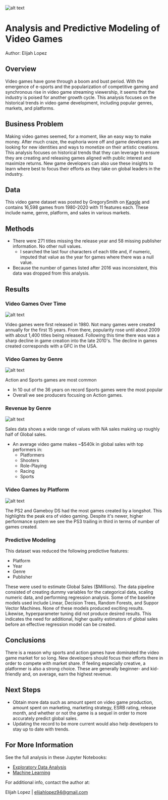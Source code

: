 ![alt text](images/banner.jpg)
# Analysis and Predictive Modeling of Video Games
Author: Elijah Lopez

## Overview
Video games have gone through a boom and bust period. With the emergence of e-sports and the popularization of competitive gaming and synchronous rise in video game streaming viewership, it seems that the industry is poised for another growth cycle. This analysis focuses on the historical trends in video game development, including popular genres, markets, and platforms.


## Business Problem
Making video games seemed, for a moment, like an easy way to make money. After much craze, the euphoria wore off and game developers are looking for new identities and ways to monetize on their artistic creations. This analysis focuses on historical trends that they can leverage to ensure they are creating and releasing games aligned with public interest and maximize returns. New game developers can also use these insights to learn where best to focus their efforts as they take on global leaders in the industry.


## Data
This video game dataset was posted by GregorySmith on [Kaggle](https://www.kaggle.com/datasets/gregorut/videogamesales) and contains 16,598 games from 1980-2020 with 11 features each. These include name, genre, platform, and sales in various markets. 


## Methods
* There were 271 titles missing the release year and 58 missing publisher information. No other null values.
    * I searched the last four characters of each title and, if numeric, imputed that value as the year for games where there was a null value.
* Because the number of games listed after 2016 was inconsistent, this data was dropped from this analysis.


## Results
### Video Games Over Time
![alt text](images/games_created_over_time.png)

Video games were first released in 1980. Not many games were created annually for the first 15 years. From there, popularity rose until about 2009 with about 1,400 titles being released. Following this time there was was a sharp decline in game creation into the late 2010's. The decline in games created corresponds with a GFC in the USA.

### Video Games by Genre
![alt text](images/games_by_genre.png)

Action and Sports games are most common
* In 10 out of the 36 years on record Sports games were the most popular
* Overall we see producers focusing on Action games.


### Revenue by Genre
![alt text](images/revenue_by_genre.png)

Sales data shows a wide range of values with NA sales making up roughly half of Global sales.
* An average video game makes ~$540k in global sales with top performers in:
    * Platformers
    * Shooters
    * Role-Playing
    * Racing
    * Sports


### Video Games by Platform
![alt text](images/games_by_platform.png)

The PS2 and Gameboy DS had the most games created by a longshot. This highlights the peak era of video gaming. Despite it's newer, higher performance system we see the PS3 trailing in third in terms of number of games created.

### Predictive Modeling
This dataset was reduced the following predictive features:
* Platform
* Year
* Genre
* Publisher

These were used to estimate Global Sales ($Millions). The data pipeline consisted of creating dummy variables for the categorical data, scaling numeric data, and performing regression analysis. Some of the baseline models used include Linear, Decision Trees, Random Forests, and Suppor Vector Machines. None of these models produced exciting results. Likewise, hyperparameter tuning did not produce desired results. This indicates the need for additional, higher quality estimators of global sales before an effective regression model can be created.

## Conclusions
There is a reason why sports and action games have dominated the video game market for so long. New developers should focus their efforts there in order to compete with market share. If feeling especially creative, a platformer is also a strong choice. These are generally beginner- and kid-friendly and, on average, earn the highest revenue.

## Next Steps
* Obtain more data such as amount spent on video game production, amount spent on marketing, marketing strategy, ESRB rating, release month, and whether or not the game is a sequel in order to more accurately predict global sales.
* Updating the record to be more current would also help developers to stay up to date with trends.


## For More Information
See the full analysis in these Jupyter Notebooks:
* [Exploratory Data Analysis](https://github.com/elijahlopez94/gaming_eda_and_machine_learning/blob/main/video_games_eda.ipynb)
* [Machine Learning](https://github.com/elijahlopez94/gaming_eda_and_machine_learning/blob/main/video_games_ml.ipynb)

For additional info, contact the author at:

Elijah Lopez | elijahlopez94@gmail.com

